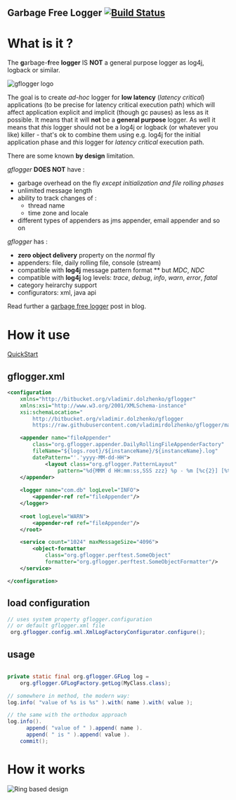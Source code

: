 ## Garbage Free Logger [![Build Status](https://travis-ci.org/vladimirdolzhenko/gflogger.svg?branch=master)](https://travis-ci.org/vladimirdolzhenko/gflogger)

# What is it ?

The **g**arbage-**f**ree **logger** IS **NOT** a general purpose logger as log4j, logback or similar. 

 ![gflogger logo](https://lh3.googleusercontent.com/-NDPcHqKxmlU/T3gIULn-x-I/AAAAAAAAJQ8/utfNtvp-Z3c/s300/recycling.png)

The goal is to create *ad-hoc* logger for **low latency** (*latency critical*) applications (to be precise for latency critical execution path) which will affect application explicit and implicit (though gc pauses) as less as it possible. It means that it will **not** be a **general purpose** logger. As well it means that *this* logger should not be a log4j or logback (or whatever you like) killer - that's ok to combine them using e.g. log4j for the initial application phase and *this* logger for *latency critical* execution path.

There are some known **by design** limitation.

*gflogger* **DOES NOT** have :
* garbage overhead on the fly *except initialization and file rolling phases*
* unlimited message length
* ability to track changes of :
    * thread name
    * time zone and locale
* different types of appenders as jms appender, email appender and so on

*gflogger* has :
* **zero object delivery** property on the *normal* fly
* appenders: file, daily rolling file, console (stream)
* compatible with **log4j** message pattern format
** but *MDC*, *NDC*
* compatible with **log4j** log levels: *trace*, *debug*, *info*, *warn*, *error*, *fatal*
* category heirarchy support 
* configurators: xml, java api

Read further a [garbage free logger](http://dolzhenko.blogspot.com/2011/11/garbage-free-logger.html) post in blog.

# How it use
[QuickStart](QuickStart.md)

## gflogger.xml
```xml
<configuration 
    xmlns="http://bitbucket.org/vladimir.dolzhenko/gflogger"
    xmlns:xsi="http://www.w3.org/2001/XMLSchema-instance"
    xsi:schemaLocation="
        http://bitbucket.org/vladimir.dolzhenko/gflogger 
        https://raw.githubusercontent.com/vladimirdolzhenko/gflogger/master/core/src/main/resources/gflogger.xsd">

    <appender name="fileAppender"
        class="org.gflogger.appender.DailyRollingFileAppenderFactory"
        fileName="${logs.root}/${instanceName}/${instanceName}.log"
        datePattern="'.'yyyy-MM-dd-HH">
            <layout class="org.gflogger.PatternLayout"
                pattern="%d{MMM d HH:mm:ss,SSS zzz} %p - %m [%c{2}] [%t]%n" timeZoneId="GMT"/>
    </appender>
    
    <logger name="com.db" logLevel="INFO">
        <appender-ref ref="fileAppender"/> 
    </logger>
    
    <root logLevel="WARN">
        <appender-ref ref="fileAppender"/> 
    </root>

    <service count="1024" maxMessageSize="4096">
        <object-formatter 
            class="org.gflogger.perftest.SomeObject"
            formatter="org.gflogger.perftest.SomeObjectFormatter"/>
    </service>

</configuration>
```

## load configuration
```java
// uses system property gflogger.configuration
// or default gflogger.xml file
 org.gflogger.config.xml.XmlLogFactoryConfigurator.configure();
```

## usage
```java

private static final org.gflogger.GFLog log = 
    org.gflogger.GFLogFactory.getLog(MyClass.class);

// somewhere in method, the modern way:
log.info( "value of %s is %s" ).with( name ).with( value );

// the same with the orthodox approach
log.info().
      append( "value of " ).append( name ).
      append( " is " ).append( value ).
    commit();
```

# How it works

![Ring based design](https://lh3.googleusercontent.com/-8Vs0IHF-0PY/T4prKDmA5PI/AAAAAAAAJYg/Duu7cA7ORio/s800/ring1.png)
